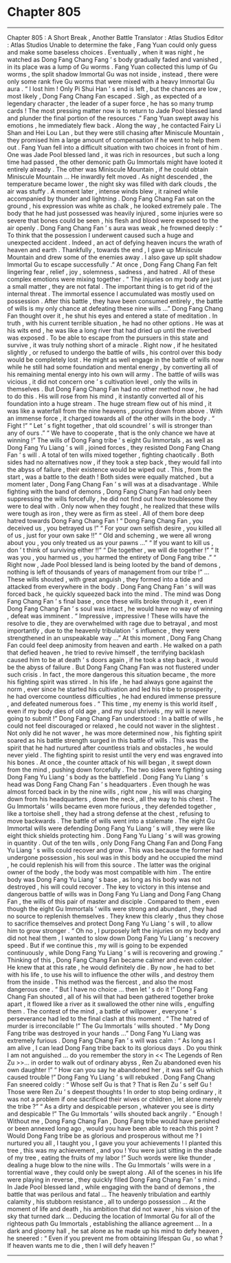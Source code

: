 
# Chapter 805


---

Chapter 805 : A Short Break , Another Battle
Translator :
Atlas Studios
Editor :
Atlas Studios
Unable to determine the fake , Fang Yuan could only guess and make some baseless choices .
Eventually , when it was night , he watched as Dong Fang Chang Fang ’ s body gradually faded and vanished , in its place was a lump of Gu worms .
Fang Yuan collected this lump of Gu worms , the split shadow Immortal Gu was not inside , instead , there were only some rank five Gu worms that were mixed with a heavy Immortal Gu aura .
“ I lost him ! Only Pi Shui Han ’ s end is left , but the chances are low , most likely , Dong Fang Chang Fan escaped . Sigh , as expected of a legendary character , the leader of a super force , he has so many trump cards ! The most pressing matter now is to return to Jade Pool blessed land and plunder the final portion of the resources .”
Fang Yuan swept away his emotions , he immediately flew back .
Along the way , he contacted Fairy Li Shan and Hei Lou Lan , but they were still chasing after Miniscule Mountain , they promised him a large amount of compensation if he went to help them out .
Fang Yuan fell into a difficult situation with two choices in front of him .
One was Jade Pool blessed land , it was rich in resources , but such a long time had passed , the other demonic path Gu Immortals might have looted it entirely already . The other was Miniscule Mountain , if he could obtain Miniscule Mountain …
He inwardly felt moved .
As night descended , the temperature became lower , the night sky was filled with dark clouds , the air was stuffy .
A moment later , intense winds blew , it rained while accompanied by thunder and lightning .
Dong Fang Chang Fan sat on the ground , his expression was white as chalk , he looked extremely pale . The body that he had just possessed was heavily injured , some injuries were so severe that bones could be seen , his flesh and blood were exposed to the air openly .
Dong Fang Chang Fan ’ s aura was weak , he frowned deeply : “ To think that the possession I underwent caused such a huge and unexpected accident . Indeed , an act of defying heaven incurs the wrath of heaven and earth . Thankfully , towards the end , I gave up Miniscule Mountain and drew some of the enemies away . I also gave up split shadow Immortal Gu to escape successfully .”
At once , Dong Fang Chang Fan felt lingering fear , relief , joy , solemness , sadness , and hatred .
All of these complex emotions were mixing together .
“ The injuries on my body are just a small matter , they are not fatal . The important thing is to get rid of the internal threat . The immortal essence I accumulated was mostly used on possession . After this battle , they have been consumed entirely , the battle of wills is my only chance at defeating these nine wills …”
Dong Fang Chang Fan thought over it , he shut his eyes and entered a state of meditation .
In truth , with his current terrible situation , he had no other options .
He was at his wits end , he was like a long river that had dried up until the riverbed was exposed .
To be able to escape from the pursuers in this state and survive , it was truly nothing short of a miracle .
Right now , if he hesitated slightly , or refused to undergo the battle of wills , his control over this body would be completely lost .
He might as well engage in the battle of wills now while he still had some foundation and mental energy , by converting all of his remaining mental energy into his own will army .
The battle of wills was vicious , it did not concern one ’ s cultivation level , only the wills in themselves .
But Dong Fang Chang Fan had no other method now , he had to do this .
His will rose from his mind , it instantly converted all of his foundation into a huge stream .
The huge stream flew out of his mind , it was like a waterfall from the nine heavens , pouring down from above . With an immense force , it charged towards all of the other wills in the body .
“ Fight !”
“ Let ’ s fight together , that old scoundrel ’ s will is stronger than any of ours .”
“ We have to cooperate , that is the only chance we have at winning !”
The wills of Dong Fang tribe ’ s eight Gu Immortals , as well as Dong Fang Yu Liang ’ s will , joined forces , they resisted Dong Fang Chang Fan ’ s will .
A total of ten wills mixed together , fighting chaotically .
Both sides had no alternatives now , if they took a step back , they would fall into the abyss of failure , their existence would be wiped out .
This , from the start , was a battle to the death !
Both sides were equally matched , but a moment later , Dong Fang Chang Fan ’ s will was at a disadvantage .
While fighting with the band of demons , Dong Fang Chang Fan had only been suppressing the wills forcefully , he did not find out how troublesome they were to deal with . Only now when they fought , he realized that these wills were tough as iron , they were as firm as steel .
All of them bore deep hatred towards Dong Fang Chang Fan !
“ Dong Fang Chang Fan , you deceived us , you betrayed us !”
“ For your own selfish desire , you killed all of us , just for your own sake !!”
“ Old and scheming , we were all wrong about you , you only treated us as your pawns …”
“ If you want to kill us , don ’ t think of surviving either !!”
“ Die together , we will die together !”
“ It was you , you harmed us , you harmed the entirety of Dong Fang tribe .”
“ Right now , Jade Pool blessed land is being looted by the band of demons , nothing is left of thousands of years of management from our tribe !”
…
These wills shouted , with great anguish , they formed into a tide and attacked from everywhere in the body .
Dong Fang Chang Fan ’ s will was forced back , he quickly squeezed back into the mind .
The mind was Dong Fang Chang Fan ’ s final base , once these wills broke through it , even if Dong Fang Chang Fan ’ s soul was intact , he would have no way of winning , defeat was imminent .
“ Impressive , impressive ! These wills have the resolve to die , they are overwhelmed with rage due to betrayal , and most importantly , due to the heavenly tribulation ’ s influence , they were strengthened in an unspeakable way …”
At this moment , Dong Fang Chang Fan could feel deep animosity from heaven and earth .
He walked on a path that defied heaven , he tried to revive himself , the terrifying backlash caused him to be at death ’ s doors again , if he took a step back , it would be the abyss of failure .
But Dong Fang Chang Fan was not flustered under such crisis .
In fact , the more dangerous this situation became , the more his fighting spirit was stirred .
In his life , he had always gone against the norm , ever since he started his cultivation and led his tribe to prosperity , he had overcome countless difficulties , he had endured immense pressure , and defeated numerous foes .
“ This time , my enemy is this world itself , even if my body dies of old age , and my soul shrivels , my will is never going to submit !”
Dong Fang Chang Fan understood : In a battle of wills , he could not feel discouraged or relaxed , he could not waver in the slightest .
Not only did he not waver , he was more determined now , his fighting spirit soared as his battle strength surged in this battle of wills .
This was the spirit that he had nurtured after countless trials and obstacles , he would never yield . The fighting spirit to resist until the very end was engraved into his bones .
At once , the counter attack of his will began , it swept down from the mind , pushing down forcefully .
The two sides were fighting using Dong Fang Yu Liang ’ s body as the battlefield .
Dong Fang Yu Liang ’ s head was Dong Fang Chang Fan ’ s headquarters . Even though he was almost forced back in by the nine wills , right now , his will was charging down from his headquarters , down the neck , all the way to his chest .
The Gu Immortals ’ wills became even more furious , they defended together , like a tortoise shell , they had a strong defense at the chest , refusing to move backwards .
The battle of wills went into a stalemate .
The eight Gu Immortal wills were defending Dong Fang Yu Liang ’ s will , they were like eight thick shields protecting him .
Dong Fang Yu Liang ’ s will was growing in quantity .
Out of the ten wills , only Dong Fang Chang Fan and Dong Fang Yu Liang ’ s wills could recover and grow .
This was because the former had undergone possession , his soul was in this body and he occupied the mind , he could replenish his will from this source . The latter was the original owner of the body , the body was most compatible with him . The entire body was Dong Fang Yu Liang ’ s base , as long as his body was not destroyed , his will could recover .
The key to victory in this intense and dangerous battle of wills was in Dong Fang Yu Liang and Dong Fang Chang Fan , the wills of this pair of master and disciple .
Compared to them , even though the eight Gu Immortals ’ wills were strong and abundant , they had no source to replenish themselves .
They knew this clearly , thus they chose to sacrifice themselves and protect Dong Fang Yu Liang ’ s will , to allow him to grow stronger .
“ Oh no , I purposely left the injuries on my body and did not heal them , I wanted to slow down Dong Fang Yu Liang ’ s recovery speed . But if we continue this , my will is going to be expended continuously , while Dong Fang Yu Liang ’ s will is recovering and growing .”
Thinking of this , Dong Fang Chang Fan became calmer and even colder .
He knew that at this rate , he would definitely die .
By now , he had to bet with his life , to use his will to influence the other wills , and destroy them from the inside .
This method was the fiercest , and also the most dangerous one .
“ But I have no choice … then let ’ s do it !” Dong Fang Chang Fan shouted , all of his will that had been gathered together broke apart , it flowed like a river as it swallowed the other nine wills , engulfing them .
The contest of the mind , a battle of willpower , everyone ’ s perseverance had led to the final clash at this moment .
“ The hatred of murder is irreconcilable !” The Gu Immortals ’ wills shouted .
“ My Dong Fang tribe was destroyed in your hands …” Dong Fang Yu Liang was extremely furious .
Dong Fang Chang Fan ’ s will was calm : “ As long as I am alive , I can lead Dong Fang tribe back to its glorious days . Do you think I am not anguished … do you remember the story in << The Legends of Ren Zu >>… in order to walk out of ordinary abyss , Ren Zu abandoned even his own daughter !”
“ How can you say he abandoned her , it was self Gu which caused trouble !” Dong Fang Yu Liang ’ s will rebuked .
Dong Fang Chang Fan sneered coldly : “ Whose self Gu is that ? That is Ren Zu ’ s self Gu ! Those were Ren Zu ’ s deepest thoughts ! In order to stop being ordinary , it was not a problem if one sacrificed their wives or children , let alone merely the tribe ?”
“ As a dirty and despicable person , whatever you see is dirty and despicable !” The Gu Immortals ’ wills shouted back angrily .
“ Enough ! Without me , Dong Fang Chang Fan , Dong Fang tribe would have perished or been annexed long ago , would you have been able to reach this point ? Would Dong Fang tribe be as glorious and prosperous without me ? I nurtured you all , I taught you , I gave you your achievements ! I planted this tree , this was my achievement , and you ! You were just sitting in the shade of my tree , eating the fruits of my labor !”
Such words were like thunder , dealing a huge blow to the nine wills .
The Gu Immortals ’ wills were in a torrential wave , they could only be swept along .
All of the scenes in his life were playing in reverse , they quickly filled Dong Fang Chang Fan ’ s mind .
In Jade Pool blessed land , while engaging with the band of demons , the battle that was perilous and fatal …
The heavenly tribulation and earthly calamity , his stubborn resistance , all to undergo possession …
At the moment of life and death , his ambition that did not waver , his vision of the sky that turned dark …
Deducing the location of Immortal Gu for all of the righteous path Gu Immortals , establishing the alliance agreement …
In a dark and gloomy hall , he sat alone as he made up his mind to defy heaven , he sneered : “ Even if you prevent me from obtaining lifespan Gu , so what ? If heaven wants me to die , then I will defy heaven !”

---

